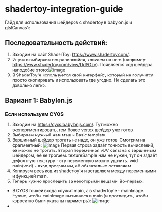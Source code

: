 # shadertoy-integration-guide
Гайд для использования шейдеров с shadertoy в babylon.js и glslCanvas'е

## Последовательность действий:

1. Заходим на сайт ShaderToy: https://www.shadertoy.com/.
2. Ищем и выбираем понравившийся, кликаем на него (например: https://www.shadertoy.com/view/DdSGzy). Появляется код шейдера наподобие этого:![image](https://user-images.githubusercontent.com/35637110/200515890-7d156489-1fb0-4f91-b37f-f1c4f64f898b.png)
3. В ShaderToy'е используется свой интерфейс, который не получится просто скопировать и использовать где угодно. Но сделать это довольно легко.

## Вариант 1: Babylon.js
### Если используем CYOS
1. Заходим на https://cyos.babylonjs.com/. Тут можно экспериментировать, тем более vertex шейдер уже готов.
2. Выбираем нужный нам мэш и Basic template.
3. Вершинный шейдер трогать не надо, он уже готов. Смотрим на фрагментный:
![image](https://user-images.githubusercontent.com/35637110/200520382-bcd0e8fc-90a4-42b1-b33f-eed623879ba8.png)
Первая строка задаёт точность вычислений, её можно не трогать. Вторая переменная vUV связана с вершинным шейдером, её не трогаем. textureSample нам не нужен, тут он задаёт дефолтную текстуру - эту переменную можно удалить. void main(void) - вход программы, её обязательно оставляем. 
4. Копируем весь код из shadertoy'я и вставляем между переменными и функцией main.
5. Теперь нужно проследить за некоторыми вещами. Во-первых: 
  - В CYOS точкей входа служит main, а в shadertoy'е - mainImage. Нужно, чтобы mainImage вызывался в main (и проследить, чтобы корректно были указаны параметры): ![image](https://user-images.githubusercontent.com/35637110/200522384-f58cd782-91d4-457f-acab-7b492c7fa9f4.png)
  - 
  

